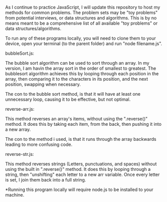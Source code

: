 As I continue to practice JavaScript, I will update this repository to host my methods for common problems. The problem sets may be "toy problems" from potential interviews, or data structures and algorithms. This is by no means meant to be a comprehensive list of all available "toy problems" or data structures/algorithms.


To run any of these programs locally, you will need to clone them to your device, open your terminal (to the parent folder) and run "node filename.js".

bubbleSort.js:

The bubble sort algorithm can be used to sort through an array. In my version, I am havin the array sort in the order of smallest to greatest. The bubblesort algorithm achieves this by looping through each position in the array, then comparing it to the characters in its position, and the next position, swapping when necessary.

The con to the bubble sort method, is that it will have at least one unnecessary loop, causing it to be effective, but not optimal.

reverse-arr.js:

This method reverses an array's items, without using the ".reverse()" method. It does this by taking each item, from the back, then pushing it into a new array.

The con to the method i used, is that it runs through the array backwards leading to more confusing code.

reverse-str.js:

This method reverses strings (Letters, punctuations, and spaces) without using the built in ".reverse()" method. It does this by looping through a string, then "unshifting" each letter to a new arr variable. Once every letter is set, I join them back into a full string.


*Running this program locally will require node.js to be installed to your machine.